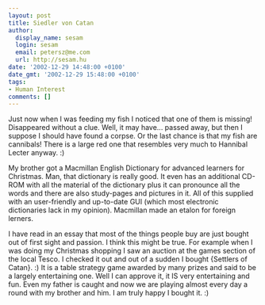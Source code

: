 ```yaml
---
layout: post
title: Siedler von Catan
author:
  display_name: sesam
  login: sesam
  email: petersz@me.com
  url: http://sesam.hu
date: '2002-12-29 14:48:00 +0100'
date_gmt: '2002-12-29 15:48:00 +0100'
tags:
- Human Interest
comments: []
---
```


Just now when I was feeding my fish I noticed that one of them is missing! Disappeared without a clue. Well, it may have... passed away, but then I suppose I should have found a corpse. Or the last chance is that my fish are cannibals! There is a large red one that resembles very much to Hannibal Lecter anyway. :)

My brother got a Macmillan English Dictionary for advanced learners for Christmas. Man, that dictionary is really good. It even has an additional CD-ROM with all the material of the dictionary plus it can pronounce all the words and there are also study-pages and pictures in it. All of this supplied with an user-friendly and up-to-date GUI (which most electronic dictionaries lack in my opinion). Macmillan made an etalon for foreign lerners.

I have read in an essay that most of the things people buy are just bought out of first sight and passion. I think this might be true. For example when I was doing my Christmas shopping I saw an auction at the games section of the local Tesco. I checked it out and out of a sudden I bought {Settlers of Catan}. :) It is a table strategy game awarded by many prizes and said to be a largely entertaining one. Well I can approve it, it IS very entertaining and fun. Even my father is caught and now we are playing almost every day a round with my brother and him. I am truly happy I bought it. :)
